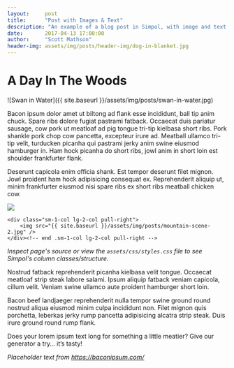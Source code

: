 ```yaml
---
layout:     post
title:      "Post with Images & Text"
description: "An example of a blog post in Simpol, with image and text content."
date:       2017-04-13 17:00:00
author:     "Scott Mathson"
header-img: assets/img/posts/header-img/dog-in-blanket.jpg
---
```

# A Day In The Woods

![Swan in Water]({{ site.baseurl }}/assets/img/posts/swan-in-water.jpg)

Bacon ipsum dolor amet ut biltong ad flank esse incididunt, ball tip anim chuck. Spare ribs dolore fugiat pastrami fatback. Occaecat duis pariatur sausage, cow pork ut meatloaf ad pig tongue tri-tip kielbasa short ribs. Pork shankle pork chop cow pancetta, excepteur irure ad. Meatball ullamco tri-tip velit, turducken picanha qui pastrami jerky anim swine eiusmod hamburger in. Ham hock picanha do short ribs, jowl anim in short loin est shoulder frankfurter flank.

Deserunt capicola enim officia shank. Est tempor deserunt filet mignon. Jowl proident ham hock adipisicing consequat ex. Reprehenderit aliquip ut, minim frankfurter eiusmod nisi spare ribs ex short ribs meatball chicken cow.

<div class="inner-wrapper">
	<div class="sm-1-col lg-2-col pull-left">
		<img src="{{ site.baseurl }}/assets/img/posts/mountain-scene-1.jpg" />
	</div><!-- end .sm-1-col lg-2-col pull-left -->

	<div class="sm-1-col lg-2-col pull-right">
		<img src="{{ site.baseurl }}/assets/img/posts/mountain-scene-2.jpg" />
	</div><!-- end .sm-1-col lg-2-col pull-right -->
</div>

_Inspect page's source or view the `assets/css/styles.css` file to see Simpol's column classes/structure._

Nostrud fatback reprehenderit picanha kielbasa velit tongue. Occaecat meatloaf strip steak labore salami. Ipsum aliquip fatback veniam capicola, cillum velit. Veniam swine ullamco aute proident hamburger short loin.

Bacon beef landjaeger reprehenderit nulla tempor swine ground round nostrud aliqua eiusmod minim culpa incididunt non. Filet mignon quis porchetta, leberkas jerky rump pancetta adipisicing alcatra strip steak. Duis irure ground round rump flank.

Does your lorem ipsum text long for something a little meatier? Give our generator a try… it’s tasty!

_Placeholder text from <https://baconipsum.com/>_
